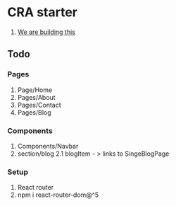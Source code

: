 # CRA starter

1. [We are building this](http://themes.semicolonweb.com/html/canvas/demo-store.html)

## Todo

### Pages

1. Page/Home
2. Pages/About
3. Pages/Contact
4. Pages/Blog

### Components

1. Components/Navbar
2. section/blog
   2.1 blogItem - > links to SingeBlogPage

### Setup

1. React router
2. npm i react-router-dom@^5
